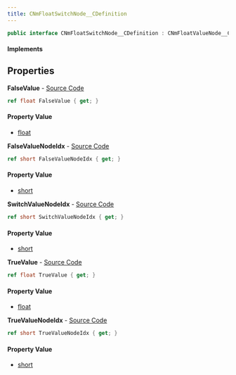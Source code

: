 ```yaml
---
title: CNmFloatSwitchNode__CDefinition
---
```


```csharp
public interface CNmFloatSwitchNode__CDefinition : CNmFloatValueNode__CDefinition, CNmValueNode__CDefinition, CNmGraphNode__CDefinition, ISchemaClass<CNmGraphNode__CDefinition>, ISchemaClass<CNmValueNode__CDefinition>, ISchemaClass<CNmFloatValueNode__CDefinition>, ISchemaClass<CNmFloatSwitchNode__CDefinition>, ISchemaField, ISchemaClass, INativeHandle
```

#### Implements

## Properties

**FalseValue** - [Source Code](https://github.com/swiftly-solution/swiftlys2/blob/master/managed/src/SwiftlyS2.Generated/Schemas/Interfaces/CNmFloatSwitchNode__CDefinition.cs#L22)

```csharp
ref float FalseValue { get; }
```

#### Property Value

- [float](https://learn.microsoft.com/dotnet/api/system.single)

**FalseValueNodeIdx** - [Source Code](https://github.com/swiftly-solution/swiftlys2/blob/master/managed/src/SwiftlyS2.Generated/Schemas/Interfaces/CNmFloatSwitchNode__CDefinition.cs#L20)

```csharp
ref short FalseValueNodeIdx { get; }
```

#### Property Value

- [short](https://learn.microsoft.com/dotnet/api/system.int16)

**SwitchValueNodeIdx** - [Source Code](https://github.com/swiftly-solution/swiftlys2/blob/master/managed/src/SwiftlyS2.Generated/Schemas/Interfaces/CNmFloatSwitchNode__CDefinition.cs#L16)

```csharp
ref short SwitchValueNodeIdx { get; }
```

#### Property Value

- [short](https://learn.microsoft.com/dotnet/api/system.int16)

**TrueValue** - [Source Code](https://github.com/swiftly-solution/swiftlys2/blob/master/managed/src/SwiftlyS2.Generated/Schemas/Interfaces/CNmFloatSwitchNode__CDefinition.cs#L24)

```csharp
ref float TrueValue { get; }
```

#### Property Value

- [float](https://learn.microsoft.com/dotnet/api/system.single)

**TrueValueNodeIdx** - [Source Code](https://github.com/swiftly-solution/swiftlys2/blob/master/managed/src/SwiftlyS2.Generated/Schemas/Interfaces/CNmFloatSwitchNode__CDefinition.cs#L18)

```csharp
ref short TrueValueNodeIdx { get; }
```

#### Property Value

- [short](https://learn.microsoft.com/dotnet/api/system.int16)

